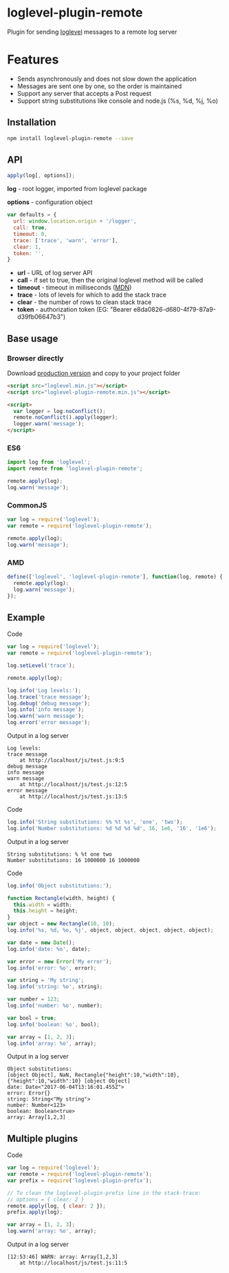 # loglevel-plugin-remote
Plugin for sending [loglevel](https://github.com/pimterry/loglevel) messages to a remote log server

# Features
- Sends asynchronously and does not slow down the application
- Messages are sent one by one, so the order is maintained
- Support any server that accepts a Post request
- Support string substitutions like console and node.js (%s, %d, %j, %o)

## Installation

```sh
npm install loglevel-plugin-remote --save
```

## API

```javascript
apply(log[, options]);
```

**log** - root logger, imported from loglevel package

**options** - configuration object

```javascript
var defaults = {
  url: window.location.origin + '/logger',
  call: true,
  timeout: 0,
  trace: ['trace', 'warn', 'error'],
  clear: 1,
  token: '',
}
```

- **url** - URL of log server API
- **call** - if set to true, then the original loglevel method will be called
- **timeout** - timeout in milliseconds ([MDN](https://developer.mozilla.org/docs/Web/API/XMLHttpRequest/timeout))
- **trace** - lots of levels for which to add the stack trace
- **clear** - the number of rows to clean stack trace
- **token** - authorization token (EG: "Bearer e8da0826-d680-4f79-87a9-d39fb06647b3")

## Base usage

### Browser directly

Download [production version](https://raw.githubusercontent.com/kutuluk/loglevel-plugin-remote/master/dist/loglevel-plugin-remote.min.js)
and copy to your project folder
```html
<script src="loglevel.min.js"></script>
<script src="loglevel-plugin-remote.min.js"></script>

<script>
  var logger = log.noConflict();
  remote.noConflict().apply(logger);
  logger.warn('message');
</script>
```

### ES6
```javascript
import log from 'loglevel';
import remote from 'loglevel-plugin-remote';

remote.apply(log);
log.warn('message');
```

### CommonJS
```javascript
var log = require('loglevel');
var remote = require('loglevel-plugin-remote');

remote.apply(log);
log.warn('message');
```

### AMD
```javascript
define(['loglevel', 'loglevel-plugin-remote'], function(log, remote) {
  remote.apply(log);
  log.warn('message');
});
```

## Example

Code
```javascript
var log = require('loglevel');
var remote = require('loglevel-plugin-remote');

log.setLevel('trace');

remote.apply(log);

log.info('Log levels:');
log.trace('trace message');
log.debug('debug message');
log.info('info message');
log.warn('warn message');
log.error('error message');
```

Output in a log server
```
Log levels:
trace message
    at http://localhost/js/test.js:9:5
debug message
info message
warn message
    at http://localhost/js/test.js:12:5
error message
    at http://localhost/js/test.js:13:5
```

Code
```javascript
log.info('String substitutions: %% %t %s', 'one', 'two');
log.info('Number substitutions: %d %d %d %d', 16, 1e6, '16', '1e6');
```

Output in a log server
```
String substitutions: % %t one two
Number substitutions: 16 1000000 16 1000000
```

Code
```javascript
log.info('Object substitutions:');

function Rectangle(width, height) {
  this.width = width;
  this.height = height;
}
var object = new Rectangle(10, 10);
log.info('%s, %d, %o, %j', object, object, object, object, object);

var date = new Date();
log.info('date: %o', date);

var error = new Error('My error');
log.info('error: %o', error);

var string = 'My string';
log.info('string: %o', string);

var number = 123;
log.info('number: %o', number);

var bool = true;
log.info('boolean: %o', bool);

var array = [1, 2, 3];
log.info('array: %o', array);
```

Output in a log server
```
Object substitutions:
[object Object], NaN, Rectangle{"height":10,"width":10}, {"height":10,"width":10} [object Object]
date: Date<"2017-06-04T13:16:01.455Z">
error: Error{}
string: String<"My string">
number: Number<123>
boolean: Boolean<true>
array: Array[1,2,3]
```

## Multiple plugins

Code
```javascript
var log = require('loglevel');
var remote = require('loglevel-plugin-remote');
var prefix = require('loglevel-plugin-prefix');

// To clean the loglevel-plugin-prefix line in the stack-trace:
// options = { clear: 2 }
remote.apply(log, { clear: 2 });
prefix.apply(log);

var array = [1, 2, 3];
log.warn('array: %o', array);
```

Output in a log server
```
[12:53:46] WARN: array: Array[1,2,3]
    at http://localhost/js/test.js:11:5
```
